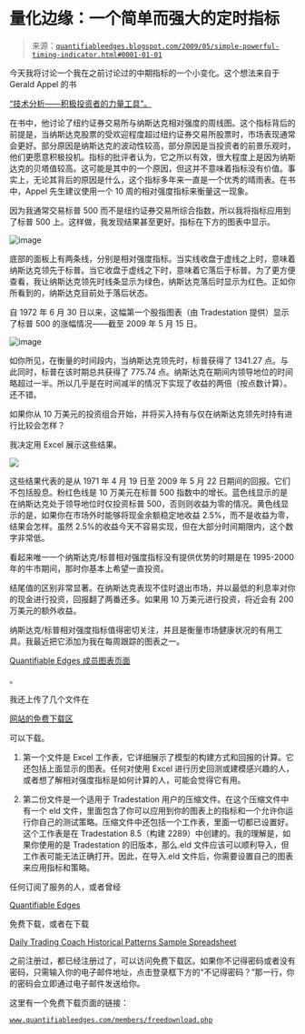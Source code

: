<!--yml

分类：未分类

日期：2024-05-18 13:20:54

-->

# 量化边缘：一个简单而强大的定时指标

> 来源：[`quantifiableedges.blogspot.com/2009/05/simple-powerful-timing-indicator.html#0001-01-01`](http://quantifiableedges.blogspot.com/2009/05/simple-powerful-timing-indicator.html#0001-01-01)

今天我将讨论一个我在之前讨论过的中期指标的一个小变化。这个想法来自于 Gerald Appel 的书

[“技术分析——积极投资者的力量工具”。](http://www.amazon.com/Technical-Analysis-Power-Active-Investors/dp/0131479024/ref=pd_bbs_sr_1?ie=UTF8&s=books&qid=1204128571&sr=8-1)

在书中，他讨论了纽约证券交易所与纳斯达克相对强度的周线图。这个指标背后的前提是，当纳斯达克股票的受欢迎程度超过纽约证券交易所股票时，市场表现通常会更好。部分原因是纳斯达克的波动性较高，部分原因是当投资者的前景乐观时，他们更愿意积极投机。指标的批评者认为，它之所以有效，很大程度上是因为纳斯达克的贝塔值较高。这可能是其中的一个原因，但这并不意味着指标没有价值。事实上，无论其背后的原因是什么，这个指标多年来一直是一个优秀的晴雨表。在书中，Appel 先生建议使用一个 10 周的相对强度指标来衡量这一现象。

因为我通常交易标普 500 而不是纽约证券交易所综合指数，所以我将指标应用到了标普 500 上。这样做，我发现结果甚至更好。指标在下方的图表中显示。

![image](https://blogger.googleusercontent.com/img/b/R29vZ2xl/AVvXsEi3dFRCPwFXyXfDwyQQ_OH8MwtUbWFVSb6FzLdoxdHGfaTyyYVEAlLOrFkM5EhUOFUTRYmci5_YvlaX7kSLJachzwmeH7Zfb4e5BwLnB8aBA-6fqI2-lLOlIy4gj0P1u9fmqRFVqlQqj4nA/s1600-h/wchart12.png)

底部的面板上有两条线，分别是相对强度指标。当实线收盘于虚线之上时，意味着纳斯达克领先于标普。当它收盘于虚线之下时，意味着它落后于标普。为了更方便查看，我让纳斯达克领先时线条显示为绿色，纳斯达克落后时显示为红色。正如你所看到的，纳斯达克目前处于落后状态。

自 1972 年 6 月 30 日以来，这幅第一个股指图表（由 Tradestation 提供）显示了标普 500 的涨幅情况——截至 2009 年 5 月 15 日。

![image](https://blogger.googleusercontent.com/img/b/R29vZ2xl/AVvXsEiHwCO7MuIR8MJo3Hh-sImIoRkHe8biLfoDngZnvvoIUsTUHs7V_BIqoWXina9LtLbrphhyphenhyphen-73TWzjUODLcx3TjFPtLdHHGqTf1wHhpDUmfEaqgOU_cyQBZJFccfld9Wbssr1zAuRDOHhA_/s1600-h/2009-5-25+png1.png)

如你所见，在衡量的时间段内，当纳斯达克领先时，标普获得了 1341.27 点。与此同时，标普在该时期总共获得了 775.74 点。纳斯达克在期间内领导地位的时间略超过一半。所以几乎是在时间减半的情况下实现了收益的两倍（按点数计算）。还不错。

如果你从 10 万美元的投资组合开始，并将买入持有与仅在纳斯达克领先时持有进行比较会怎样？

我决定用 Excel 展示这些结果。

![](https://blogger.googleusercontent.com/img/b/R29vZ2xl/AVvXsEgTQaVsvL-sXhpiKcVZy5AxgYuBTBtZ3JL6-D6Q-AO4yEe1tl6kJWGFosFoIVITAIij2kBvtNx15e72MIQG7Pi3ZXbL6H23vSe89lSTkZPW0Ctd-lI8Y8MYxDZiHBad9EjPtA_kSYQiuhO-/s1600-h/2009-5-25+png2.png)

这些结果代表的是从 1971 年 4 月 19 日至 2009 年 5 月 22 日期间的回报。它们不包括股息。粉红色线是 10 万美元在标普 500 指数中的增长。蓝色线显示的是在纳斯达克处于领导地位时仅投资标普 500，否则则收益为零的情况。黄色线显示的是，如果你在市场外时能够将现金余额稳定地收益 2.5%，而不是收益为零，结果会怎样。虽然 2.5%的收益今天不容易实现，但在大部分时间期限内，这个数字非常低。

看起来唯一一个纳斯达克/标普相对强度指标没有提供优势的时期是在 1995-2000 年的牛市期间，那时你基本上希望一直投资。

结尾值的区别非常显著。在纳斯达克表现不佳时退出市场，并以最低的利息率对你的现金进行投资，回报翻了两番还多。如果用 10 万美元进行投资，将近会有 200 万美元的额外收益。

纳斯达克/标普相对强度指标值得密切关注，并且是衡量市场健康状况的有用工具。我最近把它添加为我在每周跟踪的图表之一。

[Quantifiable Edges 成员图表页面](http://www.quantifiableedges.com/members/charts.php)

。

我还上传了几个文件在

[网站的免费下载区](http://www.quantifiableedges.com/members/freedownload.php)

可以下载。

1) 第一个文件是 Excel 工作表，它详细展示了模型的构建方式和回报的计算。它还包括上面显示的图表。任何对使用 Excel 进行历史回测或建模感兴趣的人，或者想了解相对强度指标是如何计算的人，可能会觉得它有用。

2) 第二份文件是一个适用于 Tradestation 用户的压缩文件。在这个压缩文件中有一个 eld 文件，里面包含了你可以应用到你的图表上的指标和一个允许你运行你自己的测试策略。压缩文件中还包括一个工作表，里面一切都已设置好。这个工作表是在 Tradestation 8.5（构建 2289）中创建的。我的理解是，如果你使用的是 Tradestation 的旧版本，那么.eld 文件应该可以顺利导入，但工作表可能无法正确打开。因此，在导入.eld 文件后，你需要设置自己的图表来应用指标和策略。

任何订阅了服务的人，或者曾经

[Quantifiable Edges](http://www.quantifiableedges.com/meminfo.html)

免费下载，或者在下载

[Daily Trading Coach Historical Patterns Sample Spreadsheet](http://quantifiableedges.blogspot.com/2009/05/daily-trading-coach-review-historical.html)

之前注册过，都已经注册过了，可以访问免费下载区。如果你不记得密码或者没有密码，只需输入你的电子邮件地址，点击登录框下方的“不记得密码？”那一行，你的密码会立即通过电子邮件发送给你。

这里有一个免费下载页面的链接：

[`www.quantifiableedges.com/members/freedownload.php`](http://www.quantifiableedges.com/members/freedownload.php)
